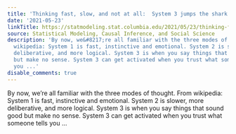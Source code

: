 ```yaml
---
title: 'Thinking fast, slow, and not at all:  System 3 jumps the shark'
date: '2021-05-23'
linkTitle: https://statmodeling.stat.columbia.edu/2021/05/23/thinking-fast-slow-and-not-at-all-system-3-jumps-the-shark/
source: Statistical Modeling, Causal Inference, and Social Science
description: 'By now, we&#8217;re all familiar with the three modes of thought. From
  wikipedia: System 1 is fast, instinctive and emotional. System 2 is slower, more
  deliberative, and more logical. System 3 is when you say things that sound good
  but make no sense. System 3 can get activated when you trust what someone tells
  you ...'
disable_comments: true
---
```

By now, we&#8217;re all familiar with the three modes of thought. From wikipedia: System 1 is fast, instinctive and emotional. System 2 is slower, more deliberative, and more logical. System 3 is when you say things that sound good but make no sense. System 3 can get activated when you trust what someone tells you ...